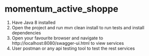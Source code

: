 # momentum_active_shoppe
1. Have Java 8 installed
2. Open the project and run mvn clean install to run tests and install dependencies
3. Open your favourite browser and navigate to http://localhost:8080/swagger-ui.html to view services
4. User postman or any api testing tool to test the rest services

